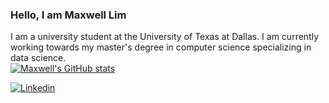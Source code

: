 ### Hello, I am Maxwell Lim
I am a university student at the University of Texas at Dallas. I am currently working towards my master's degree in computer science specializing in data science.
<br />
[![Maxwell's GitHub stats](https://github-readme-stats.vercel.app/api?username=MaxwellLim)](https://github.com/anuraghazra/github-readme-stats)
<br />

[<img align="center" alt="Linkedin" src="https://img.shields.io/badge/Linkedin-0956A2.svg?&style=for-the-badge&logo=linkedin&logoColor=white" />][linkedin]

[linkedin]: https://www.linkedin.com/in/maxwell-lim-739917175/
